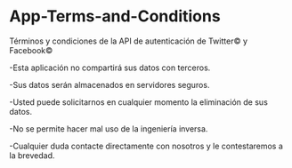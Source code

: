# App-Terms-and-Conditions
Términos y condiciones de la API de autenticación de Twitter© y Facebook©

-Esta aplicación no compartirá sus datos con terceros.

-Sus datos serán almacenados en servidores seguros.

-Usted puede solicitarnos en cualquier momento la eliminación de sus datos.

-No se permite hacer mal uso de la ingeniería inversa.

-Cualquier duda contacte directamente con nosotros y le contestaremos a la brevedad.
